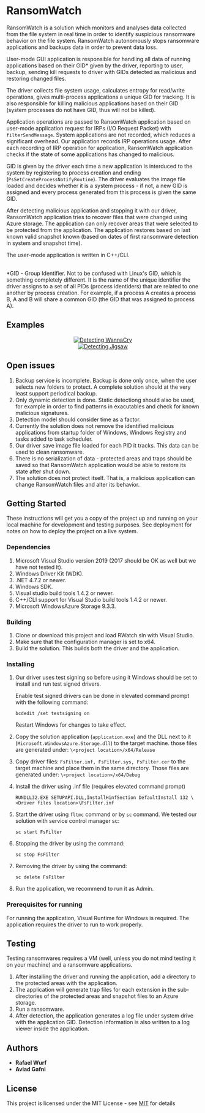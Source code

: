 # RansomWatch

RansomWatch is a solution which monitors and analyses data collected from the file system in real time in order to identify suspicious ransomware behavior on the file system. 
RansomWatch autonomously stops ransomware applications and backups data in order to prevent data loss.

User-mode GUI application is responsible for handling all data of running applications based on their GID* given by the driver, reporting to user, backup, sending kill requests to driver with GIDs detected as malicious and restoring changed files.

The driver collects file system usage, calculates entropy for read/write operations, gives multi-process applications a unique GID for tracking. 
It is also responsible for killing malicious applications based on their GID (system processes do not have GID, thus will not be killed).

Application operations are passed to RansomWatch application based on user-mode application request for IRPs (I/O Request Packet) with `filterSendMessage`. System applications are not recorded, which reduces a significant overhead. Our application records IRP operations usage. After each recording of IRP operation for application, RansomWatch application checks if the state of some applications has changed to malicious.

GID is given by the driver each time a new application is interduced to the system by registering to process creation and ending (`PsSetCreateProcessNotifyRoutine`). The driver evaluates the image file loaded and decides whether it is a system process - if not, a new GID is assigned and every process generated from this process is given the same GID.

After detecting malicious application and stopping it with our driver, RansomWatch application tries to recover files that were changed using Azure storage. The application can only recover areas that were selected to be protected from the application. The application restores based on last known valid snapshot known (based on dates of first ransomware detection in system and snapshot time).

The user-mode application is written in C++/CLI.

<br/>
*GID - Group Identifier. Not to be confused with Linux's GID, which is something completely different. It is the name of the unique identifier the driver assigns to a set of all PIDs (process identiders) that are related to one another by process creation. For example, if a process A creates a process B, A and B will share a common GID (the GID that was assigned to process A).


## Examples

<div align="center">
  <a href="https://youtu.be/91QNTsN7H6Y"><img src="https://i.imgur.com/GEjv3tn.png" alt="Detecting WannaCry"></a>
</div>

<div align="center">
  <a href="https://youtu.be/awjAM1B6XCc"><img src="https://i.imgur.com/v3KPW7W.png" alt="Detecting Jigsaw"></a>
</div>


## Open issues

1. Backup service is incomplete. Backup is done only once, when the user selects new folders to protect. A complete solution should at the very least support periodical backup.
2. Only dynamic detection is done. Static detectiong should also be used, for example in order to find patterns in exacutables and check for known malicious signatures.
3. Detection model should consider time as a factor.
4. Currently the solution does not remove the identified malicious applications from startup folder of Windows, Windows Registry and tasks added to task scheduler.
5. Our driver save image file loaded for each PID it tracks. This data can be used to clean ransomware.
6. There is no serialization of data - protected areas and traps should be saved so that RansomWatch application would be able to restore its state after shut down.
7. The solution does not protect itself. That is, a malicious application can change RansomWatch files and alter its behavior.

## Getting Started

These instructions will get you a copy of the project up and running on your local machine for development and testing purposes. See deployment for notes on how to deploy the project on a live system.


### Dependencies

1. Microsoft Visual Studio version 2019 (2017 should be OK as well but we have not tested it).
2. Windows Driver Kit (WDK).
3. .NET 4.7.2 or newer.
4. Windows SDK.
5. Visual studio build tools 1.4.2 or newer.
6. C++/CLI support for Visual Studio build tools 1.4.2 or newer.
7. Microsoft WindowsAzure Storage 9.3.3. 


### Building

1. Clone or download this project and load RWatch.sln with Visual Studio.
2. Make sure that the configuration manager is set to x64.
3. Build the solution. This builds both the driver and the application. 

### Installing

1. Our driver uses test signing so before using it Windows should be set to install and run test signed drivers.

	Enable test signed drivers can be done in elevated command prompt with the following command:
	```
	bcdedit /set testsigning on
	```
	Restart Windows for changes to take effect.


2. Copy the solution application (`application.exe`) and the DLL next to it (`Microsoft.WindowsAzure.Storage.dll`) to the target machine. those files are generated under: `\<project location>/x64/Release`
3. Copy driver files: `FsFilter.inf, FsFilter.sys, FsFilter.cer` to the target machine and place them in the same directory. Those files are generated under:  `\<project location>/x64/Debug`

4. Install the driver using .inf file (requires elevated command prompt)
	```
	RUNDLL32.EXE SETUPAPI.DLL,InstallHinfSection DefaultInstall 132 \<Driver files location>\FsFilter.inf
	```

5. Start the driver using `fltmc` command or by `sc` command.
   We tested our solution with service control manager sc:
	```
	sc start FsFilter
	```

6. Stopping the driver by using the command:
	```
	sc stop FsFilter
	```

6. Removing the driver by using the command:
	```
	sc delete FsFilter
	```

7. Run the application, we recommend to run it as Admin.
 

### Prerequisites for running

For running the application, Visual Runtime for Windows is required.
The application requires the driver to run to work properly.


## Testing

Testing ransomwares requires a VM (well, unless you do not mind testing it on your machine) and a ransomware applications.

1. After installing the driver and running the application, add a directory to the protected areas with the application.
2. The application will generate trap files for each extension in the sub-directories of the protected areas and snapshot files to an Azure storage.
3. Run a ransomware.
4. After detection, the application generates a log file under system drive with the application GID. Detection information is also written to a log viewer inside the application.


## Authors

* **Rafael Wurf**
* **Aviad Gafni**


## License

This project is licensed under the MIT License - see [MIT](https://choosealicense.com/licenses/mit/) for details